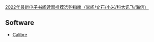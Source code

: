 
[2022年最新电子书阅读器推荐选购指南（掌阅/文石/小米/科大讯飞/海信）](https://sspai.com/post/71308#!)

## Software

- [Calibre](https://calibre-ebook.com/zh_CN)